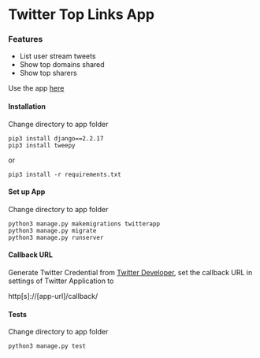 # Twitter Top Links App

### Features

  - List user stream tweets
  - Show top domains shared
  - Show top sharers
  
Use the app [here](https://twitter-tl.herokuapp.com)

#### Installation
Change directory to app folder


```
pip3 install django==2.2.17
pip3 install tweepy
```
or
```
pip3 install -r requirements.txt
```

#### Set up App

Change directory to app folder

```
python3 manage.py makemigrations twitterapp
python3 manage.py migrate
python3 manage.py runserver
```

#### Callback URL
Generate Twitter Credential from [Twitter Developer](https://developer.twitter.com/en), set the callback URL in settings of Twitter Application to

http[s]://[app-url]/callback/

#### Tests
Change directory to app folder

```
python3 manage.py test
```

